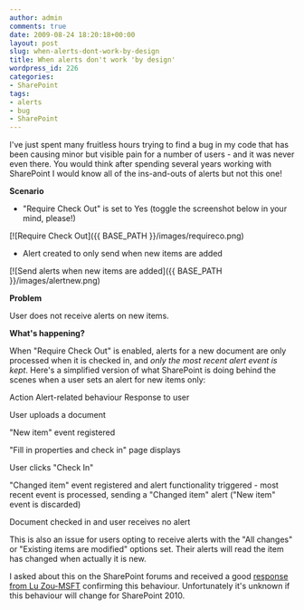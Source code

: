 ```yaml
---
author: admin
comments: true
date: 2009-08-24 18:20:18+00:00
layout: post
slug: when-alerts-dont-work-by-design
title: When alerts don't work 'by design'
wordpress_id: 226
categories:
- SharePoint
tags:
- alerts
- bug
- SharePoint
---
```


I've just spent many fruitless hours trying to find a bug in my code that has been causing minor but visible pain for a number of users - and it was never even there. You would think after spending several years working with SharePoint I would know all of the ins-and-outs of alerts but not this one!

**Scenario**




	
  * "Require Check Out" is set to Yes (toggle the screenshot below in your mind, please!)  

[![Require Check Out]({{ BASE_PATH }}/images/requireco.png)

	
  * Alert created to only send when new items are added  

[![Send alerts when new items are added]({{ BASE_PATH }}/images/alertnew.png)



**Problem**

User does not receive alerts on new items.

**What's happening?**

When "Require Check Out" is enabled, alerts for a new document are only processed when it is checked in, and _only the most recent alert event is kept_. Here's a simplified version of what SharePoint is doing behind the scenes when a user sets an alert for new items only:







Action
Alert-related behaviour
Response to user





User uploads a document


"New item" event registered


"Fill in properties and check in" page displays








User clicks "Check In"


"Changed item" event registered and alert functionality triggered - most recent event is processed, sending a "Changed item" alert ("New item" event is discarded)


Document checked in and user receives no alert




This is also an issue for users opting to receive alerts with the "All changes" or "Existing items are modified" options set. Their alerts will read the item has changed when actually it is new.

I asked about this on the SharePoint forums and received a good [response from Lu Zou-MSFT](http://social.technet.microsoft.com/Forums/en-US/sharepointgeneral/thread/948a168d-22f3-4a09-92d7-2e6558b0f0fb) confirming this behaviour. Unfortunately it's unknown if this behaviour will change for SharePoint 2010.

